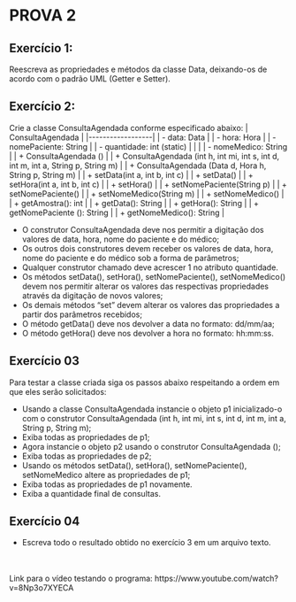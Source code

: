 # PROVA 2

## Exercício 1:
Reescreva as propriedades e métodos da classe Data, deixando-os de acordo com
o padrão UML (Getter e Setter).

## Exercício 2:
Crie a classe ConsultaAgendada conforme especificado abaixo:
| ConsultaAgendada |
|------------------|
| - data: Data |
| - hora: Hora |
| - nomePaciente: String |
| - quantidade: int (static) |
| |
| - nomeMedico: String |
| + ConsultaAgendada () |
| + ConsultaAgendada (int h, int mi, int s, int d, int m, int a, String p, String m) |
| + ConsultaAgendada (Data d, Hora h, String p, String m) |
| + setData(int a, int b, int c) |
| + setData() |
| + setHora(int a, int b, int c) |
| + setHora() |
| + setNomePaciente(String p) |
| + setNomePaciente() |
| + setNomeMedico(String m) |
| + setNomeMedico() |
| + getAmostra(): int |
| + getData(): String |
| + getHora(): String |
| + getNomePaciente (): String |
| + getNomeMedico(): String |

- O construtor ConsultaAgendada deve nos permitir a digitação dos valores de data,
hora, nome do paciente e do médico;
- Os outros dois construtores devem receber os valores de data, hora, nome do
paciente e do médico sob a forma de parâmetros;
- Qualquer construtor chamado deve acrescer 1 no atributo quantidade.
- Os métodos setData(), setHora(), setNomePaciente(), setNomeMedico() devem nos
permitir alterar os valores das respectivas propriedades através da digitação de
novos valores;
- Os demais métodos “set” devem alterar os valores das propriedades a partir dos
parâmetros recebidos;
- O método getData() deve nos devolver a data no formato: dd/mm/aa;
- O método getHora() deve nos devolver a hora no formato: hh:mm:ss.

## Exercício 03
Para testar a classe criada siga os passos abaixo respeitando a ordem em que eles
serão solicitados:
- Usando a classe ConsultaAgendada instancie o objeto p1 inicializado-o com o
construtor ConsultaAgendada (int h, int mi, int s, int d, int m, int a, String p, String m);
- Exiba todas as propriedades de p1;
- Agora instancie o objeto p2 usando o construtor ConsultaAgendada ();
- Exiba todas as propriedades de p2;
- Usando os métodos setData(), setHora(), setNomePaciente(), setNomeMedico altere as propriedades de p1;
- Exiba todas as propriedades de p1 novamente.
- Exiba a quantidade final de consultas.

## Exercício 04
- Escreva todo o resultado obtido no exercício 3 em um arquivo texto.
<br>
<br>
Link para o vídeo testando o programa: https://www.youtube.com/watch?v=8Np3o7XYECA

